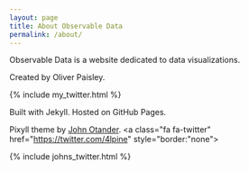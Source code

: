```yaml
---
layout: page
title: About Observable Data
permalink: /about/
---
```


Observable Data is a website dedicated to data visualizations.

Created by Oliver Paisley. </p> {% include my_twitter.html %}

Built with Jekyll. Hosted on GitHub Pages.

Pixyll theme by [John Otander](http://johnotander.com). <a class="fa fa-twitter" href="https://twitter.com/4lpine" style="border:"none"></a>

{% include johns_twitter.html %}

